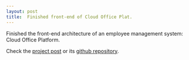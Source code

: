 ```yaml
---
layout: post
title:  Finished front-end of Cloud Office Plat.
---
```


Finished the front-end architecture of an employee management system: Cloud Office Platform.

Check the [project post]({{site.baseurl}}/projects/1_project) or its <a href="https://github.com/zxllxz2/cloud-office-front" target="_blank">github repository</a>.
